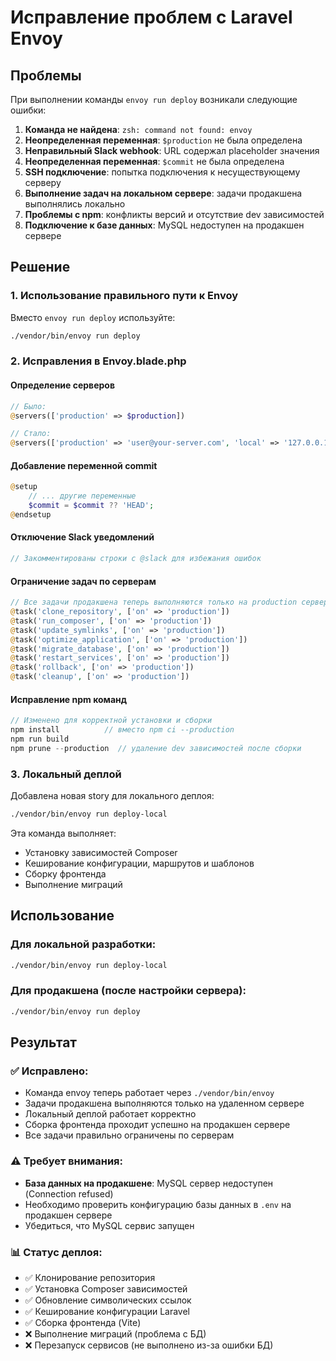 # Исправление проблем с Laravel Envoy

## Проблемы
При выполнении команды `envoy run deploy` возникали следующие ошибки:

1. **Команда не найдена**: `zsh: command not found: envoy`
2. **Неопределенная переменная**: `$production` не была определена
3. **Неправильный Slack webhook**: URL содержал placeholder значения
4. **Неопределенная переменная**: `$commit` не была определена
5. **SSH подключение**: попытка подключения к несуществующему серверу
6. **Выполнение задач на локальном сервере**: задачи продакшена выполнялись локально
7. **Проблемы с npm**: конфликты версий и отсутствие dev зависимостей
8. **Подключение к базе данных**: MySQL недоступен на продакшен сервере

## Решение

### 1. Использование правильного пути к Envoy
Вместо `envoy run deploy` используйте:
```bash
./vendor/bin/envoy run deploy
```

### 2. Исправления в Envoy.blade.php

#### Определение серверов
```php
// Было:
@servers(['production' => $production])

// Стало:
@servers(['production' => 'user@your-server.com', 'local' => '127.0.0.1'])
```

#### Добавление переменной commit
```php
@setup
    // ... другие переменные
    $commit = $commit ?? 'HEAD';
@endsetup
```

#### Отключение Slack уведомлений
```php
// Закомментированы строки с @slack для избежания ошибок
```

#### Ограничение задач по серверам
```php
// Все задачи продакшена теперь выполняются только на production сервере
@task('clone_repository', ['on' => 'production'])
@task('run_composer', ['on' => 'production'])
@task('update_symlinks', ['on' => 'production'])
@task('optimize_application', ['on' => 'production'])
@task('migrate_database', ['on' => 'production'])
@task('restart_services', ['on' => 'production'])
@task('rollback', ['on' => 'production'])
@task('cleanup', ['on' => 'production'])
```

#### Исправление npm команд
```php
// Изменено для корректной установки и сборки
npm install          // вместо npm ci --production
npm run build
npm prune --production  // удаление dev зависимостей после сборки
```

### 3. Локальный деплой
Добавлена новая story для локального деплоя:
```bash
./vendor/bin/envoy run deploy-local
```

Эта команда выполняет:
- Установку зависимостей Composer
- Кеширование конфигурации, маршрутов и шаблонов
- Сборку фронтенда
- Выполнение миграций

## Использование

### Для локальной разработки:
```bash
./vendor/bin/envoy run deploy-local
```

### Для продакшена (после настройки сервера):
```bash
./vendor/bin/envoy run deploy
```

## Результат

### ✅ Исправлено:
- Команда envoy теперь работает через `./vendor/bin/envoy`
- Задачи продакшена выполняются только на удаленном сервере
- Локальный деплой работает корректно
- Сборка фронтенда проходит успешно на продакшен сервере
- Все задачи правильно ограничены по серверам

### ⚠️ Требует внимания:
- **База данных на продакшене**: MySQL сервер недоступен (Connection refused)
- Необходимо проверить конфигурацию базы данных в `.env` на продакшен сервере
- Убедиться, что MySQL сервис запущен

### 📊 Статус деплоя:
- ✅ Клонирование репозитория
- ✅ Установка Composer зависимостей  
- ✅ Обновление символических ссылок
- ✅ Кеширование конфигурации Laravel
- ✅ Сборка фронтенда (Vite)
- ❌ Выполнение миграций (проблема с БД)
- ❌ Перезапуск сервисов (не выполнено из-за ошибки БД)